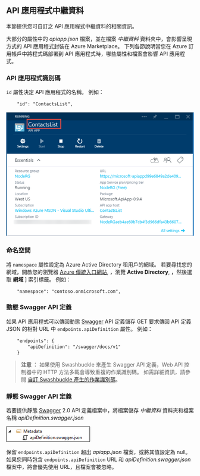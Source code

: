 ## API 應用程式中繼資料

本節提供您可自訂之 API 應用程式中繼資料的相關資訊。

大部分的屬性中的 *apiapp.json* 檔案，並在檔案 *中繼資料* 資料夾中，會影響呈現方式的 API 應用程式封裝在 Azure Marketplace。 下列各節說明當您在 Azure 訂用帳戶中將程式碼部署到 API 應用程式時，哪些屬性和檔案會影響 API 應用程式。 

### API 應用程式識別碼 

`id` 屬性決定 API 應用程式的名稱。  例如：

        "id": "ContactsList",

![](./media/app-service-api-direct-deploy-metadata/apiappname.png)

### 命名空間

將 `namespace` 屬性設定為 Azure Active Directory 租用戶的網域。 若要尋找您的網域，開啟您的瀏覽器 [Azure 傳統入口網站](https://manage.windowsazure.com/), ，瀏覽 **Active Directory**, ，然後選取 **網域** ] 索引標籤。 例如：

        "namespace": "contoso.onmicrosoft.com",

### 動態 Swagger API 定義

如果 API 應用程式可以傳回動態 [Swagger](http://swagger.io/) API 定義儲存 GET 要求傳回 API 定義 JSON 的相對 URL 中 `endpoints.apiDefinition` 屬性。 例如：  

        "endpoints": {
            "apiDefinition": "/swagger/docs/v1"
        }

> **注意 ︰** 如果使用 Swashbuckle 來產生 Swagger API 定義，Web API 控制器中的 HTTP 方法多載會導致重複的作業識別碼。 如需詳細資訊，請參閱 [自訂 Swashbuckle 產生的作業識別碼](../article/app-service-api/app-service-api-dotnet-swashbuckle-customize.md)。
  
### 靜態 Swagger API 定義

若要提供靜態 [Swagger](http://swagger.io/) 2.0 API 定義檔案中，將檔案儲存 *中繼資料* 資料夾和檔案名稱 *apiDefinition.swagger.json*

![](./media/app-service-api-direct-deploy-metadata/apidefinmetadata.png)

保留 `endpoints.apiDefinition` 超出 *apiapp.json* 檔案，或將其值設定為 null。 如果您同時包含 `endpoints.apiDefinition` URL 和 *apiDefinition.swagger.json* 檔案中，將會優先使用 URL，且檔案會被忽略。


